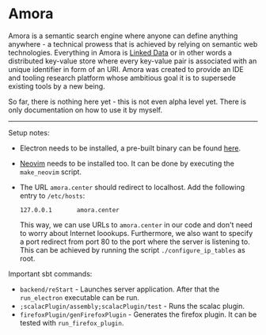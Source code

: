 # Amora

Amora is a semantic search engine where anyone can define anything anywhere - a technical prowess that is achieved by relying on semantic web technologies. Everything in Amora is [Linked Data](https://en.wikipedia.org/wiki/Linked_data) or in other words a distributed key-value store where every key-value pair is associated with an unique identifier in form of an URI. Amora was created to provide an IDE and tooling research platform whose ambitious goal it is to supersede existing tools by a new being.

So far, there is nothing here yet - this is not even alpha level yet. There is only documentation on how to use it by myself.

---

Setup notes:

- Electron needs to be installed, a pre-built binary can be found [here](https://github.com/atom/electron/releases).

- [Neovim](https://github.com/neovim/neovim) needs to be installed too. It can be done by executing the `make_neovim` script.

- The URL `amora.center` should redirect to localhost. Add the following entry to `/etc/hosts`:

  ```
  127.0.0.1       amora.center
  ```

  This way, we can use URLs to `amora.center` in our code and don't need to worry about Internet loookups. Furthermore, we also want to specify a port redirect from port 80 to the port where the server is listening to. This can be achieved by running the script `./configure_ip_tables` as root.

Important sbt commands:

- `backend/reStart` - Launches server application. After that the `run_electron` executable can be run.
- `;scalacPlugin/assembly;scalacPlugin/test` - Runs the scalac plugin.
- `firefoxPlugin/genFirefoxPlugin` - Generates the firefox plugin. It can be tested with `run_firefox_plugin`.

